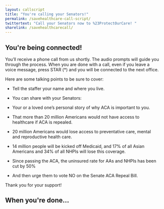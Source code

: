 ```yaml
---
layout: callscript
title: "You're calling your Senators!"
permalink: /savehealthcare-call-script/
twittertext: "Call your Senators now to %23ProtectOurCare! "
sharelink: /savehealthcarecall/
---
```


## You're being connected!

You’ll receive a phone call from us shortly. The audio prompts will guide you through the process. When you are done with a call, even if you leave a voice message, press STAR (*) and you will be connected to the next office.

Here are some talking points to be sure to cover:

- Tell the staffer your name and where you live.
- You can share with your Senators:
- Your or a loved one’s personal story of why ACA is important to you.
- That more than 20 million Americans would not have access to healthcare if ACA is repealed.
- 20 million Americans would lose access to preventative care, mental and reproductive health care.
- 14 million people will be kicked off Medicaid, and 17% of all Asian Americans and 34% of all NHPIs will lose this coverage.
- Since passing the ACA, the uninsured rate for AAs and NHPIs has been cut by 50%

- And then urge them to vote NO on the Senate ACA Repeal Bill.

Thank you for your support!

## When you're done...
